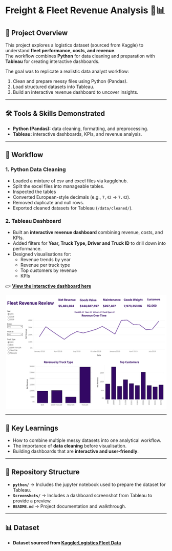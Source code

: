 # Freight & Fleet Revenue Analysis 🚛📊

## 📌 Project Overview
This project explores a logistics dataset (sourced from Kaggle) to understand **fleet performance, costs, and revenue**.  
The workflow combines **Python** for data cleaning and preparation with **Tableau** for creating interactive dashboards.  

The goal was to replicate a realistic data analyst workflow:
1. Clean and prepare messy files using Python (Pandas).
2. Load structured datasets into Tableau.
3. Build an interactive revenue dashboard to uncover insights.

---

## 🛠 Tools & Skills Demonstrated
- **Python (Pandas):** data cleaning, formatting, and preprocessing.
- **Tableau:** interactive dashboards, KPIs, and revenue analysis.

---

## 🔄 Workflow
### 1. Python Data Cleaning
- Loaded a mixture of csv and excel files via kagglehub.
- Split the excel files into manageable tables.
- Inspected the tables 
- Converted European-style decimals (e.g., `7,42` → `7.42`).
- Removed duplicate and null rows.
- Exported cleaned datasets for Tableau (`/data/cleaned/`).

### 2. Tableau Dashboard
- Built an **interactive revenue dashboard** combining revenue, costs, and KPIs.
- Added filters for **Year, Truck Type, Driver and Truck ID** to drill down into performance.
- Designed visualisations for:
  - Revenue trends by year
  - Revenue per truck type
  - Top customers by revenue 
  - KPIs

👉 **[View the interactive dashboard here](https://public.tableau.com/app/profile/jason.redding4616/viz/FleetVisualisations/RevenueDashboard)**

![Dashboard Screenshot](Screenshots/Dashboard_Screenshot.png)

---

## 🚀 Key Learnings
- How to combine multiple messy datasets into one analytical workflow.
- The importance of **data cleaning** before visualisation.
- Building dashboards that are **interactive and user-friendly**.

---

## 📂 Repository Structure

- **`python/`** → Includes the jupyter notebook used to prepare the dataset for Tableau.
- **`Screenshots/`** → Includes a dashboard screenshot from Tableau to provide a preview.
- **`README.md`** → Project documentation and walkthrough.  

---

## 📊 Dataset
- **Dataset sourced from [Kaggle:Logistics Fleet Data](https://www.kaggle.com/datasets/syednaveed05/logistics-fleet-data)**  

